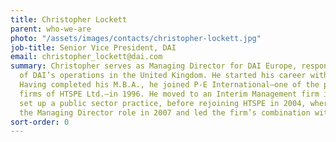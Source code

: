 ```yaml
---
title: Christopher Lockett
parent: who-we-are
photo: "/assets/images/contacts/christopher-lockett.jpg"
job-title: Senior Vice President, DAI
email: christopher_lockett@dai.com
summary: Christopher serves as Managing Director for DAI Europe, responsible for all
  of DAI’s operations in the United Kingdom. He started his career with Hewlett-Packard.
  Having completed his M.B.A., he joined P-E International—one of the predecessor
  firms of HTSPE Ltd.—in 1996. He moved to an Interim Management firm in 2002, to
  set up a public sector practice, before rejoining HTSPE in 2004, where he assumed
  the Managing Director role in 2007 and led the firm’s combination with DAI in 2013.
sort-order: 0
---
```


